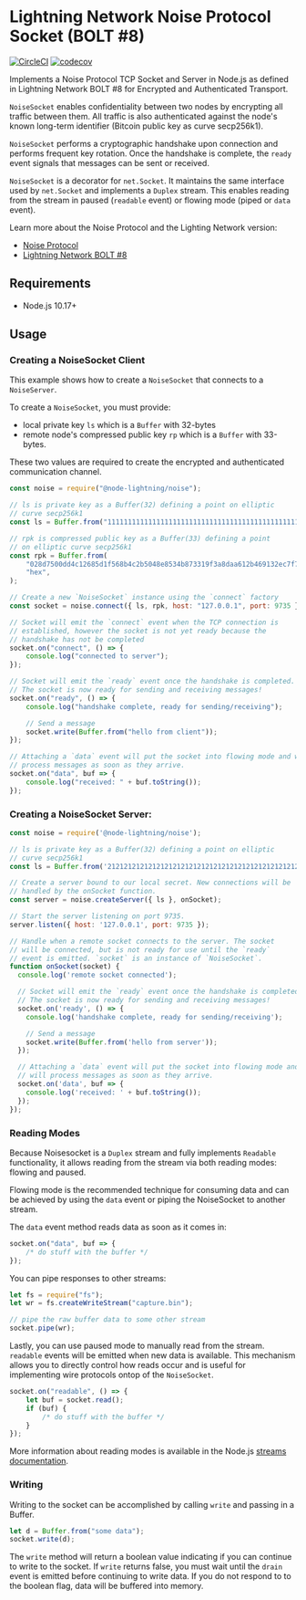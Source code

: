 # Lightning Network Noise Protocol Socket (BOLT #8)

[![CircleCI](https://circleci.com/gh/altangent/node-lightning/tree/master.svg?style=shield)](https://circleci.com/gh/altangent/node-lightning/tree/master)
[![codecov](https://codecov.io/gh/altangent/node-lightning/branch/master/graph/badge.svg)](https://codecov.io/gh/altangent/node-lightning)

Implements a Noise Protocol TCP Socket and Server in Node.js as defined in Lightning Network BOLT #8 for Encrypted and Authenticated Transport.

`NoiseSocket` enables confidentiality between two nodes by encrypting all traffic between them. All traffic is also authenticated against the node's known long-term identifier (Bitcoin public key as curve secp256k1).

`NoiseSocket` performs a cryptographic handshake upon connection and performs frequent key rotation. Once the handshake is complete, the `ready` event signals that messages can be sent or received.

`NoiseSocket` is a decorator for `net.Socket`. It maintains the same interface used by `net.Socket` and implements a `Duplex` stream. This enables reading from the stream in paused (`readable` event) or flowing mode (piped or `data` event).

Learn more about the Noise Protocol and the Lighting Network version:

-   [Noise Protocol](http://noiseprotocol.org/)
-   [Lightning Network BOLT #8](https://github.com/lightningnetwork/lightning-rfc/blob/master/08-transport.md)

## Requirements

-   Node.js 10.17+

## Usage

### Creating a NoiseSocket Client

This example shows how to create a `NoiseSocket` that connects to a `NoiseServer`.

To create a `NoiseSocket`, you must provide:

-   local private key `ls` which is a `Buffer` with 32-bytes
-   remote node's compressed public key `rp` which is a `Buffer` with 33-bytes.

These two values are required to create the encrypted and authenticated communication channel.

```javascript
const noise = require("@node-lightning/noise");

// ls is private key as a Buffer(32) defining a point on elliptic
// curve secp256k1
const ls = Buffer.from("1111111111111111111111111111111111111111111111111111111111111111", "hex");

// rpk is compressed public key as a Buffer(33) defining a point
// on elliptic curve secp256k1
const rpk = Buffer.from(
    "028d7500dd4c12685d1f568b4c2b5048e8534b873319f3a8daa612b469132ec7f7",
    "hex",
);

// Create a new `NoiseSocket` instance using the `connect` factory
const socket = noise.connect({ ls, rpk, host: "127.0.0.1", port: 9735 });

// Socket will emit the `connect` event when the TCP connection is
// established, however the socket is not yet ready because the
// handshake has not be completed
socket.on("connect", () => {
    console.log("connected to server");
});

// Socket will emit the `ready` event once the handshake is completed.
// The socket is now ready for sending and receiving messages!
socket.on("ready", () => {
    console.log("handshake complete, ready for sending/receiving");

    // Send a message
    socket.write(Buffer.from("hello from client"));
});

// Attaching a `data` event will put the socket into flowing mode and will
// process messages as soon as they arrive.
socket.on("data", buf => {
    console.log("received: " + buf.toString());
});
```

### Creating a NoiseSocket Server:

```javascript
const noise = require('@node-lightning/noise');

// ls is private key as a Buffer(32) defining a point on elliptic
// curve secp256k1
const ls = Buffer.from('2121212121212121212121212121212121212121212121212121212121212121', 'hex');

// Create a server bound to our local secret. New connections will be
// handled by the onSocket function.
const server = noise.createServer({ ls }, onSocket);

// Start the server listening on port 9735.
server.listen({ host: '127.0.0.1', port: 9735 });

// Handle when a remote socket connects to the server. The socket
// will be connected, but is not ready for use until the `ready`
// event is emitted. `socket` is an instance of `NoiseSocket`.
function onSocket(socket) {
  console.log('remote socket connected');

  // Socket will emit the `ready` event once the handshake is completed.
  // The socket is now ready for sending and receiving messages!
  socket.on('ready', () => {
    console.log('handshake complete, ready for sending/receiving');

    // Send a message
    socket.write(Buffer.from('hello from server'));
  });

  // Attaching a `data` event will put the socket into flowing mode and
  // will process messages as soon as they arrive.
  socket.on('data', buf => {
    console.log('received: ' + buf.toString());
  });
});
```

### Reading Modes

Because Noisesocket is a `Duplex` stream and fully implements `Readable` functionality, it allows reading from the stream via both reading modes: flowing and paused.

Flowing mode is the recommended technique for consuming data and can be achieved by using the `data` event or piping the NoiseSocket to another stream.

The `data` event method reads data as soon as it comes in:

```javascript
socket.on("data", buf => {
    /* do stuff with the buffer */
});
```

You can pipe responses to other streams:

```javascript
let fs = require("fs");
let wr = fs.createWriteStream("capture.bin");

// pipe the raw buffer data to some other stream
socket.pipe(wr);
```

Lastly, you can use paused mode to manually read from the stream. `readable` events will be emitted when new data is available. This mechanism allows you to directly control how reads occur and is useful
for implementing wire protocols ontop of the `NoiseSocket`.

```javascript
socket.on("readable", () => {
    let buf = socket.read();
    if (buf) {
        /* do stuff with the buffer */
    }
});
```

More information about reading modes is available in the Node.js [streams documentation](https://nodejs.org/api/stream.html#stream_two_reading_modes).

### Writing

Writing to the socket can be accomplished by calling `write` and passing in a Buffer.

```javascript
let d = Buffer.from("some data");
socket.write(d);
```

The `write` method will return a boolean value indicating if you can continue to write to the socket. If `write` returns false, you must wait until the `drain` event is emitted before continuing to write data. If you do not respond to to the boolean flag, data will be buffered into memory.
